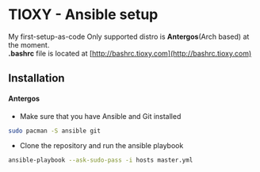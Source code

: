 # TIOXY - Ansible setup
My first-setup-as-code
Only supported distro is **Antergos**(Arch based) at the moment.
<br/>
**.bashrc** file is located at [http://bashrc.tioxy.com](http://bashrc.tioxy.com)


## Installation

#### Antergos
- Make sure that you have Ansible and Git installed
```sh
sudo pacman -S ansible git
```

- Clone the repository and run the ansible playbook
```sh
ansible-playbook --ask-sudo-pass -i hosts master.yml
```
